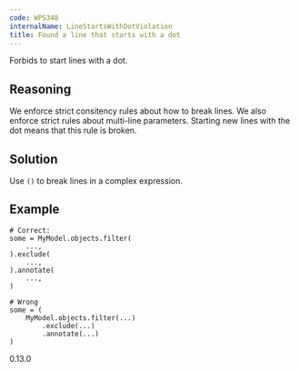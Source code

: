 ```yaml
---
code: WPS348
internalName: LineStartsWithDotViolation
title: Found a line that starts with a dot
---
```


Forbids to start lines with a dot.

## Reasoning
We enforce strict consitency rules about how to break lines. We also
enforce strict rules about multi-line parameters. Starting new lines
with the dot means that this rule is broken.

## Solution
Use `()` to break lines in a complex expression.

## Example

    # Correct:
    some = MyModel.objects.filter(
        ...,
    ).exclude(
        ...,
    ).annotate(
        ...,
    )
    
    # Wrong
    some = (
        MyModel.objects.filter(...)
            .exclude(...)
            .annotate(...)
    )

<div class="versionadded">

0.13.0

</div>